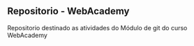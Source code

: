 ## Repositorio - WebAcademy

Repositorio destinado as atividades do Módulo de git do curso WebAcademy